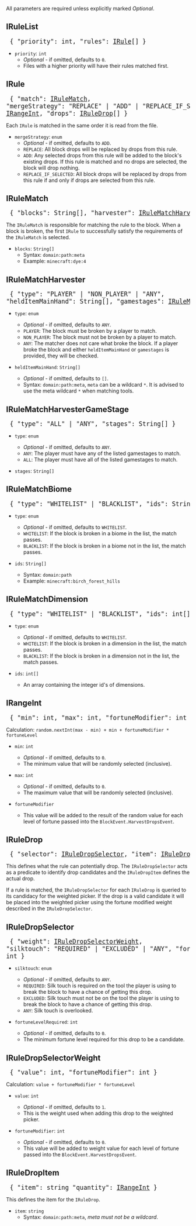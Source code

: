 All parameters are required unless explicitly marked *Optional*.

## IRuleList

<big><pre>
{
  "priority": int,
  "rules": [IRule](#irule)[]
}
</pre></big>

* `priority`: `int`
  * *Optional* - if omitted, defaults to `0`.
  * Files with a higher priority will have their rules matched first.

## IRule
<big><pre>
{
  "match": [IRuleMatch](#irulematch),
  "mergeStrategy": "REPLACE" | "ADD" | "REPLACE_IF_SELECTED",
  "dropCount": [IRangeInt](#irangeint),
  "drops": [IRuleDrop](#iruledrop)[]
}
</pre></big>

Each `IRule` is matched in the same order it is read from the file.

* `mergeStrategy`: `enum`
  * *Optional* - if omitted, defaults to `ADD`.
  * `REPLACE`: All block drops will be replaced by drops from this rule.
  * `ADD`: Any selected drops from this rule will be added to the block's existing drops. If this rule is matched and no drops are selected, the block will drop nothing.
  * `REPLACE_IF_SELECTED`: All block drops will be replaced by drops from this rule if and only if drops are selected from this rule.
  
## IRuleMatch
<big><pre>
{
  "blocks": String[],
  "harvester": [IRuleMatchHarvester](#irulematchharvester),
  "biomes": [IRuleMatchBiome](#irulematchbiome),
  "dimensions": [IRuleMatchDimension](#irulematchdimension)
}
</pre></big>

The `IRuleMatch` is responsible for matching the rule to the block. When a block is broken, the first `IRule` to successfully satisfy the requirements of the `IRuleMatch` is selected.

* `blocks`: `String[]`
  * Syntax: `domain:path:meta`
  * Example: `minecraft:dye:4`

## IRuleMatchHarvester
<big><pre>
{
  "type": "PLAYER" | "NON_PLAYER" | "ANY",
  "heldItemMainHand": String[],
  "gamestages": [IRuleMatchHarvesterGameStage](#irulematchharvestergamestage)
}
</pre></big>

* `type`: `enum`
  * *Optional* - if omitted, defaults to `ANY`.
  * `PLAYER`: The block must be broken by a player to match.
  * `NON_PLAYER`: The block must not be broken by a player to match.
  * `ANY`: The matcher does not care what broke the block. If a player broke the block and either `heldItemMainHand` or `gamestages` is provided, they will be checked.
  
* `heldItemMainHand`: `String[]`
  * *Optional* - if omitted, defaults to `[]`.
  * Syntax: `domain:path:meta`, `meta` can be a wildcard `*`. It is advised to use the meta wildcard `*` when matching tools.

## IRuleMatchHarvesterGameStage
<big><pre>
{
  "type": "ALL" | "ANY",
  "stages": String[]
}
</pre></big>

* `type`: `enum`
  * *Optional* - if omitted, defaults to `ANY`.
  * `ANY`: The player must have any of the listed gamestages to match.
  * `ALL`: The player must have all of the listed gamestages to match.
  
* `stages`: `String[]`

## IRuleMatchBiome
<big><pre>
{
  "type": "WHITELIST" | "BLACKLIST",
  "ids": String[]
}
</pre></big>

* `type`: `enum`
  * *Optional* - if omitted, defaults to `WHITELIST`.
  * `WHITELIST`: If the block is broken in a biome in the list, the match passes.
  * `BLACKLIST`: If the block is broken in a biome not in the list, the match passes.
  
* `ids`: `String[]`
  * Syntax: `domain:path`
  * Example: `minecraft:birch_forest_hills`
  
## IRuleMatchDimension
<big><pre>
{
  "type": "WHITELIST" | "BLACKLIST",
  "ids": int[]
}
</pre></big>

* `type`: `enum`
  * *Optional* - if omitted, defaults to `WHITELIST`.
  * `WHITELIST`: If the block is broken in a dimension in the list, the match passes.
  * `BLACKLIST`: If the block is broken in a dimension not in the list, the match passes.
  
* `ids`: `int[]`
  * An array containing the integer id's of dimensions.
  
## IRangeInt
<big><pre>
{
  "min": int,
  "max": int,
  "fortuneModifier": int
}
</pre></big>

Calculation: `random.nextInt(max - min) + min + fortuneModifier * fortuneLevel`

* `min`: `int`
  * *Optional* - if omitted, defaults to `0`.
  * The minimum value that will be randomly selected (inclusive).
  
* `max`: `int`
  * *Optional* - if omitted, defaults to `0`.
  * The maximum value that will be randomly selected (inclusive).
  
* `fortuneModifier`
  * This value will be added to the result of the random value for each level of fortune passed into the `BlockEvent.HarvestDropsEvent`.

## IRuleDrop

<big><pre>
{
  "selector": [IRuleDropSelector](#iruledropselector),
  "item": [IRuleDropItem](#iruledropitem)
}
</pre></big>

This defines what the rule can potentially drop. The `IRuleDropSelector` acts as a predicate to identify drop candidates and the `IRuleDropItem` defines the actual drop.

If a rule is matched, the `IRuleDropSelector` for each `IRuleDrop` is queried to its candidacy for the weighted picker. If the drop is a valid candidate it will be placed into the weighted picker using the fortune modified weight described in the `IRuleDropSelector`.

## IRuleDropSelector

<big><pre>
{
  "weight": [IRuleDropSelectorWeight](#iruledropselectorweight),
  "silktouch": "REQUIRED" | "EXCLUDED" | "ANY",
  "fortuneLevelRequired": int
}
</pre></big>

* `silktouch`: `enum`
  * *Optional* - if omitted, defaults to `ANY`.
  * `REQUIRED`: Silk touch is required on the tool the player is using to break the block to have a chance of getting this drop.
  * `EXCLUDED`: Silk touch must not be on the tool the player is using to break the block to have a chance of getting this drop.
  * `ANY`: Silk touch is overlooked.
  
* `fortuneLevelRequired`: `int`
  * *Optional* - if omitted, defaults to `0`.
  * The minimum fortune level required for this drop to be a candidate.

## IRuleDropSelectorWeight

<big><pre>
{
  "value": int,
  "fortuneModifier": int
}
</pre></big>

Calculation: `value + fortuneModifier * fortuneLevel`

* `value`: `int`
  * *Optional* - if omitted, defaults to `1`.
  * This is the weight used when adding this drop to the weighted picker.
  
* `fortuneModifier`: `int`
  * *Optional* - if omitted, defaults to `0`.
  * This value will be added to weight value for each level of fortune passed into the `BlockEvent.HarvestDropsEvent`.
  
## IRuleDropItem

<big><pre>
{
  "item": string
  "quantity": [IRangeInt](#irangeint)
}
</pre></big>

This defines the item for the `IRuleDrop`.

* `item`: `string`
  * Syntax: `domain:path:meta`, *meta must not be a wildcard*.